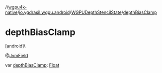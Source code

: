 //[wgpu4k-native](../../../index.md)/[io.ygdrasil.wgpu.android](../index.md)/[WGPUDepthStencilState](index.md)/[depthBiasClamp](depth-bias-clamp.md)

# depthBiasClamp

[android]\

@[JvmField](https://kotlinlang.org/api/core/kotlin-stdlib/kotlin.jvm/-jvm-field/index.html)

var [depthBiasClamp](depth-bias-clamp.md): [Float](https://kotlinlang.org/api/core/kotlin-stdlib/kotlin/-float/index.html)
